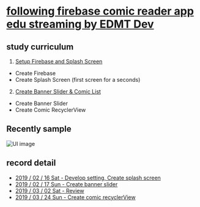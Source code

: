 # [following firebase comic reader app edu streaming by EDMT Dev](https://www.youtube.com/channel/UCllewj2bGdqB8U9Ld15INAg)

## study curriculum
1. [Setup Firebase and Splash Screen](https://youtu.be/7C5jl2CyzBw)
 * Create Firebase
 * Create Splash Screen (first screen for a seconds)
2. [Create Banner Slider & Comic List](https://youtu.be/VwQNsLxcUvo)
 * Create Banner Slider
 * Create Comic RecyclerView

## Recently sample
![UI image](https://github.com/pby2017/study-firebase-comic-reader-app/blob/master/README_image/ComicReader_20190324Sun.gif)

## record detail
* [2019 / 02 / 16 Sat - Develop setting, Create splash screen](https://github.com/pby2017/study-firebase-comic-reader-app/blob/master/README_detail/20190216Sat.md)
* [2019 / 02 / 17 Sun - Create banner slider](https://github.com/pby2017/study-firebase-comic-reader-app/blob/master/README_detail/20190217Sun.md)
* [2019 / 03 / 02 Sat - Review](https://github.com/pby2017/study-firebase-comic-reader-app/blob/master/README_detail/20190302Sat.md)
* [2019 / 03 / 24 Sun - Create comic recyclerView](https://github.com/pby2017/study-firebase-comic-reader-app/blob/master/README_detail/20190324Sun.md)

